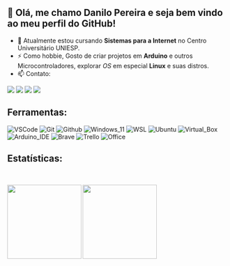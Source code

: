 ## 👋 Olá, me chamo Danilo Pereira e seja bem vindo ao meu perfil do GitHub!

- 🌱 Atualmente estou cursando **Sistemas para a Internet** no Centro Universitário UNIESP.
- ⚡ Como hobbie, Gosto de criar projetos em **Arduino** e outros Microcontroladores, explorar *OS* em especial **Linux** e suas distros.
- 📫 Contato:

<!-- Badges --> 

  <a href='mailto:danilopereiraviana@gmail.com'><img src='https://img.shields.io/badge/Gmail-D14836?style=for-the-badge&logo=gmail&logoColor=white' target= "_blank"></a>
  <a href='mailto:d4n_kali@protonmail.com'><img src='https://img.shields.io/badge/ProtonMail-8B89CC?style=for-the-badge&logo=protonmail&logoColor=white' target= "_blank"></a>
  <a href='https://www.linkedin.com/in/danilo-pereira-a568072a0/'><img src='https://img.shields.io/badge/LinkedIn-0077B5?style=for-the-badge&logo=linkedin&logoColor=white' target= "_blank"></a>
  <a href='https://github.com/d4nkali'><img src='https://img.shields.io/badge/GitHub-100000?style=for-the-badge&logo=github&logoColor=white' target= "_blank"></a>


## Ferramentas:

<!-- Badges -->

  ![VSCode](https://img.shields.io/badge/Visual_Studio_Code-0078D4?style=for-the-badge&logo=visual%20studio%20code&logoColor=white)
  ![Git](https://img.shields.io/badge/GIT-E44C30?style=for-the-badge&logo=git&logoColor=white)
  ![Github](https://img.shields.io/badge/GitHub-100000?style=for-the-badge&logo=github&logoColor=white)
  ![Windows_11](https://img.shields.io/badge/Windows-0078D6?style=for-the-badge&logo=windows&logoColor=white)
  ![WSL](https://img.shields.io/badge/WSL-0a97f5?style=for-the-badge&logo=linux&logoColor=white)
  ![Ubuntu](https://img.shields.io/badge/Ubuntu-E95420?style=for-the-badge&logo=ubuntu&logoColor=white)
  ![Virtual_Box](https://img.shields.io/badge/VirtualBox-183A61?logo=virtualbox&logoColor=white&style=for-the-badge)
  ![Arduino_IDE](https://img.shields.io/badge/Arduino_IDE-00979D?style=for-the-badge&logo=arduino&logoColor=white)
  ![Brave](https://img.shields.io/badge/Brave-FF1B2D?style=for-the-badge&logo=Brave&logoColor=white)
  ![Trello](https://img.shields.io/badge/Trello-0052CC?style=for-the-badge&logo=trello&logoColor=white)
  ![Office](https://img.shields.io/badge/Microsoft_Office-D83B01?style=for-the-badge&logo=microsoft-office&logoColor=white)

## Estatísticas:

<br>

<div class="estatistica">
  
  <a href="https://github.com/d4nkali">
    
  <img align="left" height="170px" src="https://github-readme-stats.vercel.app/api/top-langs/?username=d4nkali&layout=compact&langs_count=20&theme=dracula&locale=pt-br&hide=Markdown,Jupyter%20Notebook&include_private=true"/>  <!-- Linguagens mais Usadas -->

  <img height="170px" align="center" src="https://github-readme-stats.vercel.app/api?username=d4nkali&theme=dracula&hide_rank=true&locale=pt-br&show_icons=true&count_private=true&include_private=true"/>  <!-- Rank -->

</div>

<br>



<!--

**d4nkali/d4nkali** is a ✨ _special_ ✨ repository because its `README.md` (this file) appears on your GitHub profile.

Here are some ideas to get you started:

- 🔭 I’m currently working on ...
- 🌱 I’m currently learning ...
- 👯 I’m looking to collaborate on ...
- 🤔 I’m looking for help with ...
- 💬 Ask me about ...
- 📫 How to reach me: ...
- 😄 Pronouns: ...
- ⚡ Fun fact: ...

-->
